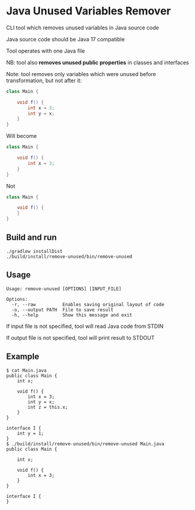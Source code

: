 # Java Unused Variables Remover
CLI tool which removes unused variables in Java source code

Java source code should be Java 17 compatible

Tool operates with one Java file

NB: tool also **removes unused public properties** in classes and interfaces

Note: tool removes only variables which were unused before transformation, but not after it:

```java
class Main {

    void f() {
        int x = 3;
        int y = x;
    }
}
```
Will become 
```java
class Main {

    void f() {
        int x = 3;
    }
}
```
Not
```java
class Main {

    void f() {
    }
}
```

## Build and run

```shell
./gradlew installDist
./build/install/remove-unused/bin/remove-unused
```

## Usage
```text
Usage: remove-unused [OPTIONS] [INPUT_FILE]

Options:
  -r, --raw          Enables saving original layout of code
  -o, --output PATH  File to save result
  -h, --help         Show this message and exit
```

If input file is not specified, tool will read Java code from STDIN

If output file is not specified, tool will print result to STDOUT

## Example
```shell
$ cat Main.java
public class Main {
    int x;

    void f() {
        int x = 3;
        int y = x;
        int z = this.x;
    }
}

interface I {
    int y = 1;
}
$ ./build/install/remove-unused/bin/remove-unused Main.java
public class Main {

    int x;

    void f() {
        int x = 3;
    }
}

interface I {
}

```
